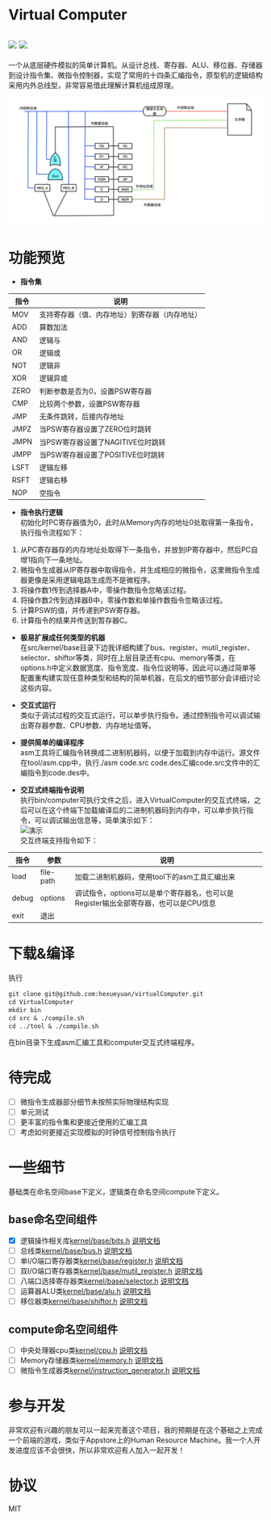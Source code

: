 # Virtual Computer

[![](https://img.shields.io/dub/l/vibe-d.svg)](https://github.com/hexueyuan/virtualComputer/blob/v0.01/LICENSE)
![](https://img.shields.io/sonar/4.2/http/sonar.petalslink.com/org.ow2.petals%3Apetals-se-ase/coverage.svg)
---
一个从底层硬件模拟的简单计算机。从设计总线、寄存器、ALU、移位器、存储器到设计指令集、微指令控制器，实现了常用的十四条汇编指令，原型机的逻辑结构采用内外总线型，非常容易借此理解计算机组成原理。

![原型设计](document/image/yuanxing.png)

# 功能预览
* **指令集**  

指令         |说明             
-------------|--------------  
MOV|支持寄存器（值、内存地址）到寄存器（内存地址）  
ADD|算数加法  
AND|逻辑与  
OR|逻辑或  
NOT|逻辑非  
XOR|逻辑异或  
ZERO|判断参数是否为0，设置PSW寄存器  
CMP|比较两个参数，设置PSW寄存器  
JMP|无条件跳转，后接内存地址  
JMPZ|当PSW寄存器设置了ZERO位时跳转  
JMPN|当PSW寄存器设置了NAGITIVE位时跳转  
JMPP|当PSW寄存器设置了POSITIVE位时跳转  
LSFT|逻辑左移  
RSFT|逻辑右移  
NOP|空指令  

* **指令执行逻辑**  
初始化时PC寄存器值为0，此时从Memory内存的地址0处取得第一条指令，执行指令流程如下：  
1. 从PC寄存器存的内存地址处取得下一条指令，并放到IP寄存器中，然后PC自增1指向下一条地址。  
2. 微指令生成器从IP寄存器中取得指令，并生成相应的微指令，这里微指令生成器更像是采用逻辑电路生成而不是微程序。 
3. 将操作数1传到选择器A中，零操作数指令忽略该过程。  
4. 将操作数2传到选择器B中，零操作数和单操作数指令忽略该过程。  
5. 计算PSW的值，并传递到PSW寄存器。  
6. 计算指令的结果并传送到暂存器C。  

* **极易扩展成任何类型的机器**  
在src/kernel/base目录下边我详细构建了bus、register、mutil_register、selector、shiftor等类，同时在上层目录还有cpu、memory等类，在options.h中定义数据宽度、指令宽度、指令位说明等，因此可以通过简单等配置重构建实现任意种类型和结构的简单机器，在后文的细节部分会详细讨论这些内容。

* **交互式运行**  
类似于调试过程的交互式运行，可以单步执行指令。通过控制指令可以调试输出寄存器参数、CPU参数、内存地址值等。  

* **提供简单的编译程序**  
asm工具将汇编指令转换成二进制机器码，以便于加载到内存中运行。源文件在tool/asm.cpp中，执行./asm code.src code.des汇编code.src文件中的汇编指令到code.des中。  

* **交互式终端指令说明**  
执行bin/computer可执行文件之后，进入VirtualComputer的交互式终端，之后可以在这个终端下加载编译后的二进制机器码到内存中，可以单步执行指令，可以调试输出信息等，简单演示如下：  
![演示](document/image/yanshi.gif)  
交互终端支持指令如下：  

指令|参数|说明  
---|---|---  
load|file-path|加载二进制机器码，使用tool下的asm工具汇编出来  
debug|options|调试指令，options可以是单个寄存器名，也可以是Register输出全部寄存器，也可以是CPU信息  
exit|退出  

# 下载&编译  
执行
```
git clone git@github.com:hexueyuan/virtualComputer.git
cd VirtualComputer
mkdir bin
cd src & ./compile.sh
cd ../tool & ./compile.sh
```  
在bin目录下生成asm汇编工具和computer交互式终端程序。  

# 待完成  

- [ ] 微指令生成器部分细节未按照实际物理结构实现
- [ ] 单元测试
- [ ] 更丰富的指令集和更接近使用的汇编工具
- [ ] 考虑如何更接近实现模拟的时钟信号控制指令执行  

# 一些细节
基础类在命名空间base下定义，逻辑类在命名空间compute下定义。  

## base命名空间组件

- [x] 逻辑操作相关库[kernel/base/bits.h](src/kernel/base/bits.h) [说明文档](document/Bits.md)
- [ ] 总线类[kernel/base/bus.h](src/kernel/base/bus.h) [说明文档](document/BUs.md)
- [ ] 单I/O端口寄存器类[kernel/base/register.h](src/kernel/base/register.h) [说明文档](.)
- [ ] 双I/O端口寄存器类[kernel/base/mutil_register.h](src/kernel/base/mutil_register.h) [说明文档](.)
- [ ] 八端口选择寄存器类[kernel/base/selector.h](src/kernel/base/selector.h) [说明文档](.)
- [ ] 运算器ALU类[kernel/base/alu.h](src/kernel/base/alu.h) [说明文档](.)
- [ ] 移位器类[kernel/base/shiftor.h](src/kernel/base/shiftor.h) [说明文档](.)

## compute命名空间组件

- [ ] 中央处理器cpu类[kernel/cpu.h](src/kernel/cpu.h) [说明文档](.)
- [ ] Memory存储器类[kernel/memory.h](src/kernel.h) [说明文档](.)
- [ ] 微指令生成器类[kernel/instruction_generator.h](src/kernel/instruction_generator.h) [说明文档](.)

# 参与开发
非常欢迎有兴趣的朋友可以一起来完善这个项目，我的预期是在这个基础之上完成一个前端的游戏，类似于Appstore上的Human Resource Machine。我一个人开发进度应该不会很快，所以非常欢迎有人加入一起开发！

# 协议
MIT
